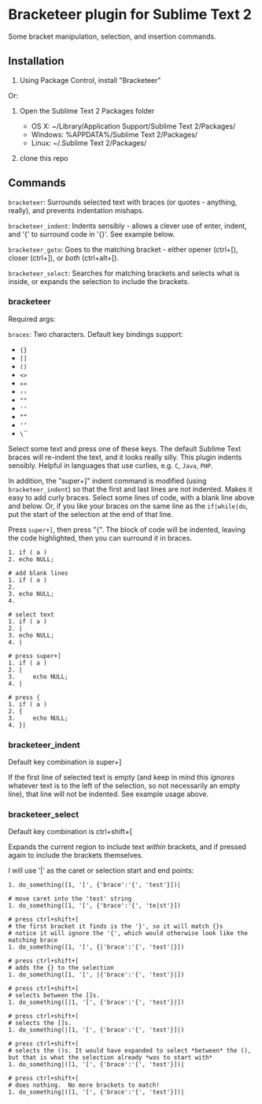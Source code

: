 Bracketeer plugin for Sublime Text 2
=====================================

Some bracket manipulation, selection, and insertion commands.


Installation
------------

1. Using Package Control, install "Bracketeer"

Or:

1. Open the Sublime Text 2 Packages folder

    - OS X: ~/Library/Application Support/Sublime Text 2/Packages/
    - Windows: %APPDATA%/Sublime Text 2/Packages/
    - Linux: ~/.Sublime Text 2/Packages/

2. clone this repo

Commands
--------

`bracketeer`: Surrounds selected text with braces (or quotes - anything, really), and prevents indentation mishaps.

`bracketeer_indent`: Indents sensibly - allows a clever use of enter, indent, and '{' to surround code in '{}'.  See example below.

`bracketeer_goto`: Goes to the matching bracket - either opener (ctrl+[), closer (ctrl+]), or *both* (ctrl+alt+[).

`bracketeer_select`: Searches for matching brackets and selects what is inside, or expands the selection to include the brackets.


### bracketeer


Required args:

`braces`: Two characters.  Default key bindings support:

* `{}`
* `[]`
* `()`
* `<>`
* `«»`
* `‹›`
* `""`
* `''`
* `“”`
* `‘’`
* `\`\``

Select some text and press one of these keys.  The default Sublime Text braces will re-indent the text, and it looks really silly.  This plugin indents sensibly.  Helpful in languages that use curlies, e.g. `C`, `Java`, `PHP`.

In addition, the "super+]" indent command is modified (using `bracketeer_indent`) so that the first and last lines are not indented.  Makes it easy to add curly braces.  Select some lines of code, with a blank line above and below.  Or, if you like your braces on the same line as the `if|while|do`, put the start of the selection at the end of that line.

Press `super+]`, then press "{".  The block of code will be indented, leaving the code highlighted, then you can surround it in braces.

    1. if ( a )
    2. echo NULL;

    # add blank lines
    1. if ( a )
    2.
    3. echo NULL;
    4.

    # select text
    1. if ( a )
    2. |
    3. echo NULL;
    4. |

    # press super+]
    1. if ( a )
    2. |
    3.     echo NULL;
    4. |

    # press {
    1. if ( a )
    2. {
    3.     echo NULL;
    4. }|


### bracketeer_indent


Default key combination is super+]

If the first line of selected text is empty (and keep in mind this *ignores* whatever text is to the left of the selection, so not necessarily an empty line), that line will not be indented.  See example usage above.


### bracketeer_select


Default key combination is ctrl+shift+[

Expands the current region to include text *within* brackets, and if pressed again to include the brackets themselves.

I will use '|' as the caret or selection start and end points:

    1. do_something([1, '[', {'brace':'{', 'test'}])|

    # move caret into the 'test' string
    1. do_something([1, '[', {'brace':'{', 'te|st'}])

    # press ctrl+shift+[
    # the first bracket it finds is the '}', so it will match {}s
    # notice it will ignore the '{', which would otherwise look like the matching brace
    1. do_something([1, '[', {|'brace':'{', 'test'|}])

    # press ctrl+shift+[
    # adds the {} to the selection
    1. do_something([1, '[', |{'brace':'{', 'test'}|])

    # press ctrl+shift+[
    # selects between the []s.
    1. do_something([|1, '[', {'brace':'{', 'test'}|])

    # press ctrl+shift+[
    # selects the []s.
    1. do_something(|[1, '[', {'brace':'{', 'test'}]|)

    # press ctrl+shift+[
    # selects the ()s. It would have expanded to select *between* the (), but that is what the selection already *was to start with*
    1. do_something|([1, '[', {'brace':'{', 'test'}])|

    # press ctrl+shift+[
    # does nothing.  No more brackets to match!
    1. do_something|([1, '[', {'brace':'{', 'test'}])|
